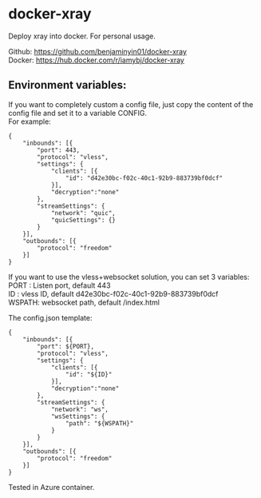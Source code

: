 # docker-xray
Deploy xray into docker. For personal usage.

Github: https://github.com/benjaminyin01/docker-xray  
Docker: https://hub.docker.com/r/iamybj/docker-xray


##  Environment variables:  
If you want to completely custom a config file, just copy the content of the config file and set it to a variable CONFIG.  
For example:
```
{
    "inbounds": [{
        "port": 443,
        "protocol": "vless",
        "settings": {
            "clients": [{
                "id": "d42e30bc-f02c-40c1-92b9-883739bf0dcf"
            }],
            "decryption":"none"
        },
        "streamSettings": {
            "network": "quic",
            "quicSettings": {}
        }
    }],
    "outbounds": [{
        "protocol": "freedom"
    }]
}
```
If you want to use the vless+websocket solution, you can set 3 variables:  
PORT : Listen port, default 443  
ID : vless ID, default d42e30bc-f02c-40c1-92b9-883739bf0dcf  
WSPATH: websocket path, default /index.html

The config.json template:  
```
{
    "inbounds": [{
        "port": ${PORT},
        "protocol": "vless",
        "settings": {
            "clients": [{
                "id": "${ID}"
            }],
            "decryption":"none"
        },
        "streamSettings": {
            "network": "ws",
            "wsSettings": {
                "path": "${WSPATH}"
            }
        }
    }],
    "outbounds": [{
        "protocol": "freedom"
    }]
}
```

Tested in Azure container.

